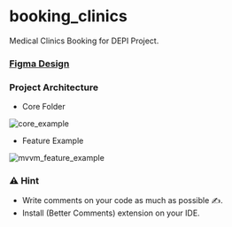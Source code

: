 # booking_clinics
 Medical Clinics Booking for DEPI Project.

 ### [Figma Design]( https://www.figma.com/design/Jrgw3g9ydg0qD5dLIEjFl2/Doctor-Appointment-App-UI-Kit-(Community)?node-id=2-3&t=D3qDlOHx2PZ3gDrt-0)

### Project Architecture
- Core Folder

![core_example](https://github.com/user-attachments/assets/4820fbd4-dec1-4399-844d-2b0c040beda4)

  
- Feature Example

![mvvm_feature_example](https://github.com/user-attachments/assets/6312ce90-0f47-4fa3-93f4-61ffa32f0e4e)


### ⚠️ Hint
- Write comments on your code as much as possible ✍️.
- Install (Better Comments) extension on your IDE.